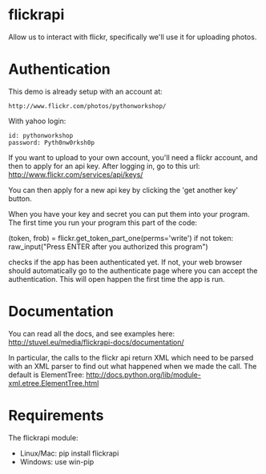 # flickrapi

Allow us to interact with flickr, specifically we'll use it for uploading photos.

# Authentication

This demo is already setup with an account at:

    http://www.flickr.com/photos/pythonworkshop/

With yahoo login:

    id: pythonworkshop
    password: Pyth0nw0rksh0p

If you want to upload to your own account, you'll need a flickr account, and then to apply for an api key. After logging in, go to this url: http://www.flickr.com/services/api/keys/

You can then apply for a new api key by clicking the 'get another key' button.

When you have your key and secret you can put them into your program. The first time you run your program this part of the code:

(token, frob) = flickr.get_token_part_one(perms='write')
if not token: 
    raw_input("Press ENTER after you authorized this program")

checks if the app has been authenticated yet. If not, your web browser should automatically go to the authenticate page where you can accept the authentication. This will open happen the first time the app is run.

# Documentation

You can read all the docs, and see examples here: http://stuvel.eu/media/flickrapi-docs/documentation/

In particular, the calls to the flickr api return XML which need to be parsed with an XML parser to find out what happened when we made the call. The default is ElementTree: http://docs.python.org/lib/module-xml.etree.ElementTree.html

# Requirements

The flickrapi module:

* Linux/Mac: pip install flickrapi
* Windows: use win-pip
